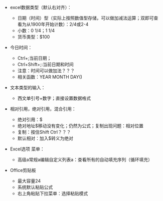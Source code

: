 - excel数据类型（默认右对齐）：
	- 日期（时间）型（实际上按照数值型存储，可以做加减法运算；双即可查看为从1900年开始计数）：2/4或2-4
	- 小数：0 1/4；1 1/4
	- 货币类型：$100

- 今日时间：
	- Ctrl+;当前日期；
	- Ctrl+Shift+;:当前日期和时间
	- 注意：时间可以做加法？？？
	- 相关函数：YEAR MONTH DAY()

- 文本类型的输入：
	- 西文单引号+数字；直接设置数据格式
  
  
- 相对引用，绝对引用，混合引用：
  - 绝对引用：$
  - 绝对地址$移动没有变化；仍然为公式；复制出现问题：相对位置
  - 复制：按住Shift Ctrl？？？
  - 默认相对：加入$转义为绝对
  
- Excel选项 菜单：
  - 高级a常规a编辑自定义列表a：查看所有的自动填充序列（循环填充）
  
- Office剪贴板
  - 最大容量24
  - 系统默认粘贴公式
  - 右上角粘贴下拉菜单：选择粘贴模式
